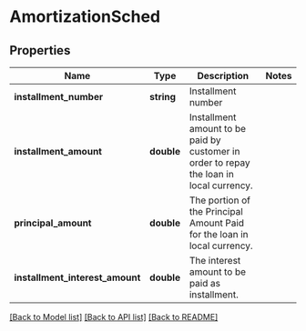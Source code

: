 # AmortizationSched

## Properties
Name | Type | Description | Notes
------------ | ------------- | ------------- | -------------
**installment_number** | **string** | Installment number | 
**installment_amount** | **double** | Installment amount to be paid by customer in order to repay the loan in local currency. | 
**principal_amount** | **double** | The portion of the Principal Amount Paid for the loan in local currency. | 
**installment_interest_amount** | **double** | The interest  amount to be paid as installment. | 

[[Back to Model list]](../../README.md#documentation-for-models) [[Back to API list]](../../README.md#documentation-for-api-endpoints) [[Back to README]](../../README.md)

